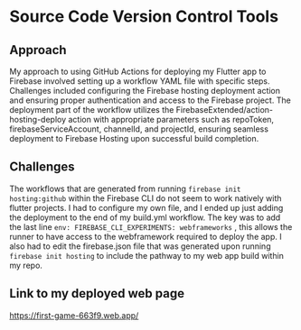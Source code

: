 # Source Code Version Control Tools

## Approach 
My approach to using GitHub Actions for deploying my Flutter app to Firebase involved setting up a workflow YAML file with specific steps. Challenges included configuring the Firebase hosting deployment action and ensuring proper authentication and access to the Firebase project. The deployment part of the workflow utilizes the FirebaseExtended/action-hosting-deploy action with appropriate parameters such as repoToken, firebaseServiceAccount, channelId, and projectId, ensuring seamless deployment to Firebase Hosting upon successful build completion.

## Challenges

The workflows that are generated from running `firebase init hosting:github` within the Firebase CLI do not seem to work natively with flutter projects. I had to configure my own file, and I ended up just adding the deployment to the end of my build.yml workflow. The key was to add the last line `env: FIREBASE_CLI_EXPERIMENTS: webframeworks` , this allows the runner to have access to the webframework required to deploy the app. I also had to edit the firebase.json file that was generated upon running `firebase init hosting` to include the pathway to my web app build within my repo. 

## Link to my deployed web page

https://first-game-663f9.web.app/ 